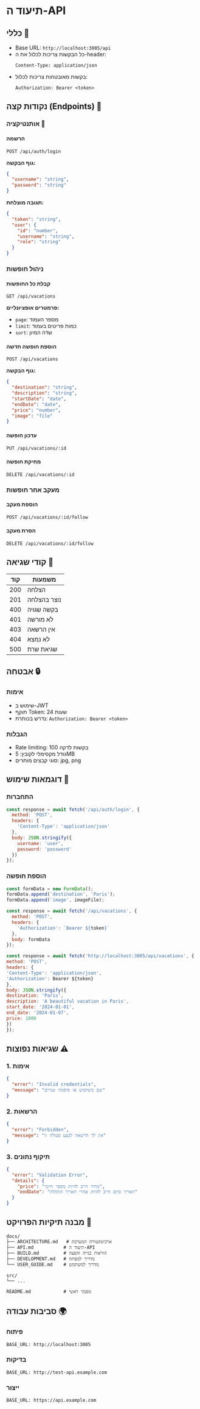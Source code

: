 # תיעוד ה-API

## כללי 📌

- Base URL: `http://localhost:3005/api`
- כל הבקשות צריכות לכלול את ה-header:
  ```
  Content-Type: application/json
  ```
- בקשות מאובטחות צריכות לכלול:
  ```
  Authorization: Bearer <token>
  ```

## נקודות קצה (Endpoints) 🔌

### אותנטיקציה 🔑

#### הרשמה
```http
POST /api/auth/login
```
**גוף הבקשה:**
```json
{
  "username": "string",
  "password": "string"
}
```
**תגובה מוצלחת:**
```json
{
  "token": "string",
  "user": {
    "id": "number",
    "username": "string",
    "role": "string"
  }
}
```

### ניהול חופשות

#### קבלת כל החופשות
```http
GET /api/vacations
```
**פרמטרים אופציונליים:**
- `page`: מספר העמוד
- `limit`: כמות פריטים בעמוד
- `sort`: שדה המיון

#### הוספת חופשה חדשה
```http
POST /api/vacations
```
**גוף הבקשה:**
```json
{
  "destination": "string",
  "description": "string",
  "startDate": "date",
  "endDate": "date",
  "price": "number",
  "image": "file"
}
```

#### עדכון חופשה
```http
PUT /api/vacations/:id
```

#### מחיקת חופשה
```http
DELETE /api/vacations/:id
```

### מעקב אחר חופשות

#### הוספת מעקב
```http
POST /api/vacations/:id/follow
```

#### הסרת מעקב
```http
DELETE /api/vacations/:id/follow
```

## קודי שגיאה 🚫

| קוד | משמעות |
|-----|---------|
| 200 | הצלחה |
| 201 | נוצר בהצלחה |
| 400 | בקשה שגויה |
| 401 | לא מורשה |
| 403 | אין הרשאה |
| 404 | לא נמצא |
| 500 | שגיאת שרת |

## אבטחה 🔒

### אימות
- שימוש ב-JWT
- תוקף Token: 24 שעות
- נדרש בכותרת: `Authorization: Bearer <token>`

### הגבלות
- Rate limiting: 100 בקשות לדקה
- גודל מקסימלי לקובץ: 5MB
- סוגי קבצים מותרים: jpg, png

## דוגמאות שימוש 📝

### התחברות
```javascript
const response = await fetch('/api/auth/login', {
  method: 'POST',
  headers: {
    'Content-Type': 'application/json'
  },
  body: JSON.stringify({
    username: 'user',
    password: 'password'
  })
});
```

### הוספת חופשה
```javascript
const formData = new FormData();
formData.append('destination', 'Paris');
formData.append('image', imageFile);

const response = await fetch('/api/vacations', {
  method: 'POST',
  headers: {
    'Authorization': `Bearer ${token}`
  },
  body: formData
});

const response = await fetch('http://localhost:3005/api/vacations', {
method: 'POST',
headers: {
'Content-Type': 'application/json',
'Authorization': Bearer ${token}
},
body: JSON.stringify({
destination: 'Paris',
description: 'A beautiful vacation in Paris',
start_date: '2024-01-01',
end_date: '2024-01-07',
price: 1000
})
});
```

## שגיאות נפוצות ⚠️

### 1. אימות
```json
{
  "error": "Invalid credentials",
  "message": "שם משתמש או סיסמה שגויים"
}
```

### 2. הרשאות
```json
{
  "error": "Forbidden",
  "message": "אין לך הרשאה לבצע פעולה זו"
}
```

### 3. תיקוף נתונים
```json
{
  "error": "Validation Error",
  "details": {
    "price": "מחיר חייב להיות מספר חיובי",
    "endDate": "תאריך סיום חייב להיות אחרי תאריך התחלה"
  }
}
```

## מבנה תיקיות הפרויקט 📁

```
docs/
├── ARCHITECTURE.md   # ארכיטקטורת המערכת
├── API.md           # תיעוד ה-API
├── BUILD.md         # הוראות בנייה והפצה
├── DEVELOPMENT.md   # מדריך למפתח
└── USER_GUIDE.md    # מדריך למשתמש

src/
└── ...

README.md            # מסמך ראשי
```

## סביבות עבודה 🌍

### פיתוח
```
BASE_URL: http://localhost:3005
```

### בדיקות
```
BASE_URL: http://test-api.example.com
```

### ייצור
```
BASE_URL: https://api.example.com
``` 